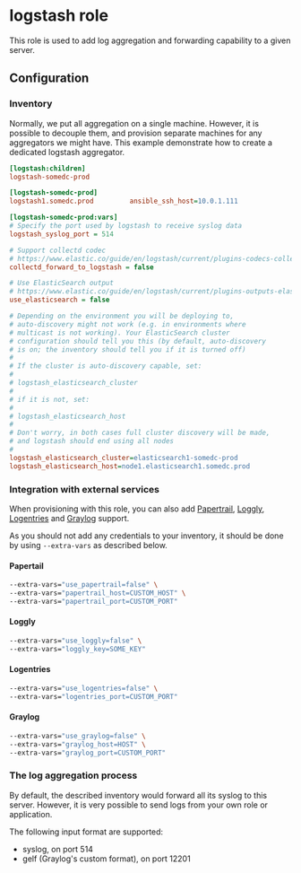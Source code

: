 logstash role
===============

This role is used to add log aggregation and forwarding capability to
a given server.

Configuration
--------------

### Inventory

Normally, we put all aggregation on a single machine. However,
it is possible to decouple them, and provision separate machines
for any aggregators we might have. This example demonstrate how
to create a dedicated logstash aggregator.

```ini
[logstash:children]
logstash-somedc-prod

[logstash-somedc-prod]
logstash1.somedc.prod         ansible_ssh_host=10.0.1.111

[logstash-somedc-prod:vars]
# Specify the port used by logstash to receive syslog data
logstash_syslog_port = 514

# Support collectd codec
# https://www.elastic.co/guide/en/logstash/current/plugins-codecs-collectd.html
collectd_forward_to_logstash = false

# Use ElasticSearch output
# https://www.elastic.co/guide/en/logstash/current/plugins-outputs-elasticsearch.html
use_elasticsearch = false

# Depending on the environment you will be deploying to,
# auto-discovery might not work (e.g. in environments where
# multicast is not working). Your ElasticSearch cluster
# configuration should tell you this (by default, auto-discovery
# is on; the inventory should tell you if it is turned off)
#
# If the cluster is auto-discovery capable, set:
#
# logstash_elasticsearch_cluster
#
# if it is not, set:
#
# logstash_elasticsearch_host
#
# Don't worry, in both cases full cluster discovery will be made,
# and logstash should end using all nodes
#
logstash_elasticsearch_cluster=elasticsearch1-somedc-prod
logstash_elasticsearch_host=node1.elasticsearch1.somedc.prod
```

### Integration with external services

When provisioning with this role, you can also add
[Papertrail](https://papertrailapp.com),
[Loggly](https://www.loggly.com),
[Logentries](https://logentries.com/) and
[Graylog](https://www.graylog.org/) support.

As you should not add any credentials to your inventory,
it should be done by using `--extra-vars` as described below.

#### Papertail

```bash
--extra-vars="use_papertrail=false" \
--extra-vars="papertrail_host=CUSTOM_HOST" \
--extra-vars="papertrail_port=CUSTOM_PORT"
```

#### Loggly

```bash
--extra-vars="use_loggly=false" \
--extra-vars="loggly_key=SOME_KEY"
```

#### Logentries

```bash
--extra-vars="use_logentries=false" \
--extra-vars="logentries_port=CUSTOM_PORT"
```

#### Graylog

```bash
--extra-vars="use_graylog=false" \
--extra-vars="graylog_host=HOST" \
--extra-vars="graylog_port=CUSTOM_PORT"
```

### The log aggregation process

By default, the described inventory would forward all its syslog
to this server. However, it is very possible to send logs from
your own role or application.

The following input format are supported:

* syslog, on port 514
* gelf (Graylog's custom format), on port 12201
